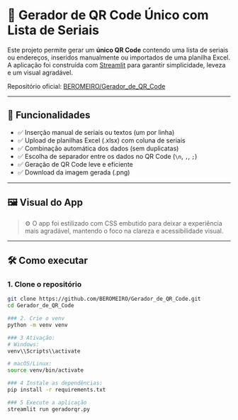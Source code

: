 # 🔳 Gerador de QR Code Único com Lista de Seriais

Este projeto permite gerar um **único QR Code** contendo uma lista de seriais ou endereços, inseridos manualmente ou importados de uma planilha Excel.
 A aplicação foi construída com [Streamlit](https://streamlit.io/) para garantir simplicidade, leveza e um visual agradável.

Repositório oficial: [BEROMEIRO/Gerador_de_QR_Code](https://github.com/BEROMEIRO/Gerador_de_QR_Code)

---

## 🚀 Funcionalidades

- ✅ Inserção manual de seriais ou textos (um por linha)
- ✅ Upload de planilhas Excel (.xlsx) com coluna de seriais
- ✅ Combinação automática dos dados (sem duplicatas)
- ✅ Escolha de separador entre os dados no QR Code (`\n`, `,`, `;`)
- ✅ Geração de QR Code leve e eficiente
- ✅ Download da imagem gerada (.png)

---

## 🖼️ Visual do App

> ⚙️ O app foi estilizado com CSS embutido para deixar a experiência mais agradável, mantendo o foco na clareza e acessibilidade visual.

---

## 🛠️ Como executar

### 1. Clone o repositório

```bash
git clone https://github.com/BEROMEIRO/Gerador_de_QR_Code.git
cd Gerador_de_QR_Code

### 2. Crie o venv
python -m venv venv

### 3 Ativação:
# Windows:
venv\\Scripts\\activate

# macOS/Linux:
source venv/bin/activate

### 4 Instale as dependências:
pip install -r requirements.txt

### 5 Execute a aplicação
streamlit run geradorqr.py 

